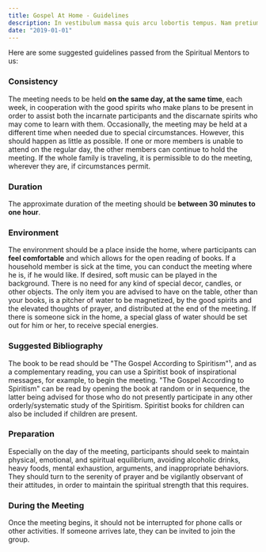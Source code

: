 ```yaml
---
title: Gospel At Home - Guidelines
description: In vestibulum massa quis arcu lobortis tempus. Nam pretium arcu in odio vulputate luctus.
date: "2019-01-01"
---
```


Here are some suggested guidelines passed from the Spiritual Mentors to us:


### Consistency
The meeting needs to be held **on the same day, at the same time**, each week, in cooperation with the good spirits who make plans to be present in order to assist both the incarnate participants and the discarnate spirits who may come to learn with them.  Occasionally, the meeting may be held at a different time when needed due to special circumstances.  However, this should happen as little as possible.  If one or more members is unable to attend on the regular day, the other members can continue to hold the meeting.  If the whole family is traveling, it is permissible to do the meeting, wherever they are, if circumstances permit. 

### Duration
The approximate duration of the meeting should be **between 30 minutes to one hour**.

### Environment
The environment should be a place inside the home, where participants can **feel comfortable** and which allows for the open reading of books. If a household member is sick at the time, you can conduct the meeting where he is, if he would like. If desired, soft music can be played in the background. There is no need for any kind of special decor, candles, or other objects. The only item you are advised to have on the table, other than your books, is a pitcher of water to be magnetized, by the good spirits and the elevated thoughts of prayer, and distributed at the end of the meeting. If there is someone sick in the home, a special glass of water should be set out for him or her, to receive special energies.

### Suggested Bibliography
The book to be read should be "The Gospel According to Spiritism"¹, and as a complementary reading, you can use a Spiritist book of inspirational messages, for example, to begin the meeting.  "The Gospel According to Spiritism" can be read by opening the book at random or in sequence, the latter being advised for those who do not presently participate in any other orderly/systematic study of the Spiritism.  Spiritist books for children can also be included if children are present.

### Preparation
Especially on the day of the meeting, participants should seek to maintain physical, emotional, and spiritual equilibrium, avoiding alcoholic drinks, heavy foods, mental exhaustion, arguments, and inappropriate behaviors. They should turn to the serenity of prayer and be vigilantly observant of their attitudes, in order to maintain the spiritual strength that this requires.

### During the Meeting
Once the meeting begins, it should not be interrupted for phone calls or other activities.  If someone arrives late, they can be invited to join the group.


